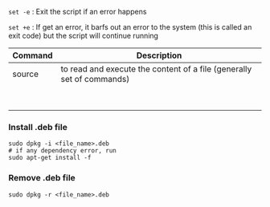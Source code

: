 `set -e` : Exit the script if an error happens

`set +e` : If get an error, it barfs out an error to the system (this is called an exit code) but the script will continue running

| Command | Description                                                  |
| ------- | ------------------------------------------------------------ |
| source  | to read and execute the content of a file (generally set of commands) |
|         |                                                              |
|         |                                                              |
|         |                                                              |
|         |                                                              |
|         |                                                              |
|         |                                                              |
|         |                                                              |
|         |                                                              |

### Install .deb file

```shell
sudo dpkg -i <file_name>.deb
# if any dependency error, run
sudo apt-get install -f
```

### Remove .deb file

```shell
sudo dpkg -r <file_name>.deb
```

